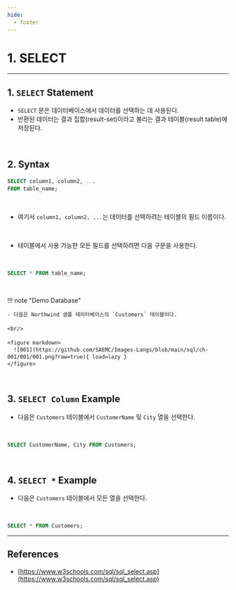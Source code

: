```yaml
---
hide:
  - footer
---
```


# 1. SELECT

---

## 1. `SELECT` Statement

- `SELECT` 문은 데이터베이스에서 데이터를 선택하는 데 사용된다.
- 반환된 데이터는 결과 집합(result-set)이라고 불리는 결과 테이블(result table)에 저장된다.

<br/>

## 2. Syntax

```sql
SELECT column1, column2, ...
FROM table_name;
```

<br/>

- 여기서 `column1, column2, ...`는 데이터를 선택하려는 테이블의 필드 이름이다.

<br/>

- 테이블에서 사용 가능한 모든 필드를 선택하려면 다음 구문을 사용한다.

<br/>

```sql
SELECT * FROM table_name;
```

<br/>

!!! note "Demo Database"

    - 다음은 Northwind 샘플 데이터베이스의 `Customers` 테이블이다.

    <br/>

    <figure markdown>
      ![001](https://github.com/SAEMC/Images-Langs/blob/main/sql/ch-001/001/001.png?raw=true){ load=lazy }
    </figure>

<br/>

## 3. `SELECT Column` Example

- 다음은 `Customers` 테이블에서 `CustomerName` 및 `City` 열을 선택한다.

<br/>

```sql
SELECT CustomerName, City FROM Customers;
```

<br/>

## 4. `SELECT *` Example

- 다음은 `Customers` 테이블에서 모든 열을 선택한다.

<br/>

```sql
SELECT * FROM Customers;
```

---

## References

- [https://www.w3schools.com/sql/sql_select.asp](https://www.w3schools.com/sql/sql_select.asp)
